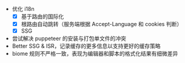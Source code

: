 - 优化 i18n
  - [x] 基于路由的国际化
  - [x] 根路由自动跳转（服务端根据 Accept-Language 和 cookies 判断）
  - [x] SSG
- 尝试解决 puppeteer 的安装与打包单文件的冲突
- Better SSG & ISR，记录缓存的更多信息以支持更好的缓存策略
- biome 规则不严格一致，表现为编辑器和脚本的格式化结果有细微差异
